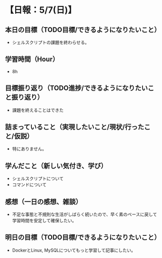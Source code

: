 # 【日報：5/7(日)】
## 本日の目標（TODO目標/できるようになりたいこと）
- シェルスクリプトの課題を終わらせる。
## 学習時間（Hour）
- 8h
## 目標振り返り（TODO進捗/できるようになりたいこと振り返り）
- 課題を終えることはできた
## 詰まっていること（実現したいこと/現状/行ったこと/仮説）
- 特にありません。
## 学んだこと（新しい気付き、学び）
- シェルスクリプトについて
- コマンドについて
## 感想（一日の感想、雑談）
- 不足な事態と不規則な生活がしばらく続いたので、早く素のペースに戻して学習時間を安定して確保したい。
## 明日の目標（TODO目標/できるようになりたいこと）
- DockerとLinux, MySQLについてもっと学習して記事にしたい。
